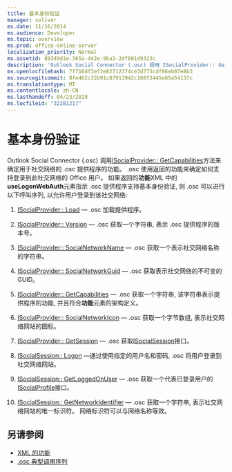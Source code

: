```yaml
---
title: 基本身份验证
manager: soliver
ms.date: 11/16/2014
ms.audience: Developer
ms.topic: overview
ms.prod: office-online-server
localization_priority: Normal
ms.assetid: 89349d1e-365a-442e-9ba3-2df601d9323c
description: 'Outlook Social Connector (.osc) 调用 ISocialProvider:: GetCapabilities 方法来确定用于社交网络的 .osc 提供程序的功能。'
ms.openlocfilehash: 7f716df3ef2e82712374ce3d775cdf66eb07e8b3
ms.sourcegitcommit: 8fe462c32b91c87911942c188f3445e85a54137c
ms.translationtype: MT
ms.contentlocale: zh-CN
ms.lasthandoff: 04/23/2019
ms.locfileid: "32281217"
---
```

# <a name="basic-authentication"></a>基本身份验证

Outlook Social Connector (.osc) 调用[ISocialProvider:: GetCapabilities](isocialprovider-getcapabilities.md)方法来确定用于社交网络的 .osc 提供程序的功能。 .osc 使用返回的功能来确定如何支持登录到此社交网络的 Office 用户。 如果返回的**功能**XML 中的**useLogonWebAuth**元素指示 .osc 提供程序支持基本身份验证, 则 .osc 可以进行以下呼叫序列, 以允许用户登录到该社交网络: 
  
1. [ISocialProvider:: Load](isocialprovider-load.md) — .osc 加载提供程序。 
    
2. [ISocialProvider:: Version](isocialprovider-version.md) — .osc 获取一个字符串, 表示 .osc 提供程序的版本号。 
    
3. [ISocialProvider:: SocialNetworkName](isocialprovider-socialnetworkname.md) — .osc 获取一个表示社交网络名称的字符串。 
    
4. [ISocialProvider:: SocialNetworkGuid](isocialprovider-socialnetworkguid.md) — .osc 获取表示社交网络的不可变的 GUID。 
    
5. [ISocialProvider:: GetCapabilities](isocialprovider-getcapabilities.md) — .osc 获取一个字符串, 该字符串表示提供程序的功能, 并且符合**功能**元素的架构定义。 
    
6. [ISocialProvider:: SocialNetworkIcon](isocialprovider-socialnetworkicon.md) — .osc 获取一个字节数组, 表示社交网络网站的图标。 
    
7. [ISocialProvider:: GetSession](isocialprovider-getsession.md) — .osc 获取[ISocialSession](isocialsessioniunknown.md)接口。 
    
8. [ISocialSession:: Logon](isocialsession-logon.md) —通过使用指定的用户名和密码, .osc 将用户登录到社交网络网站。 
    
9. [ISocialSession:: GetLoggedOnUser](isocialsession-getloggedonuser.md) — .osc 获取一个代表已登录用户的[ISocialProfile](isocialprovideriunknown.md)接口。 
    
10. [ISocialSession:: GetNetworkIdentifier](isocialsession-getnetworkidentifier.md) — .osc 获取一个字符串, 表示社交网络网站的唯一标识符。 网络标识符可以与网络名称等效。 
    
## <a name="see-also"></a>另请参阅

- [XML 的功能](xml-for-capabilities.md)
- [.osc 典型调用序列](osc-typical-calling-sequences.md)

